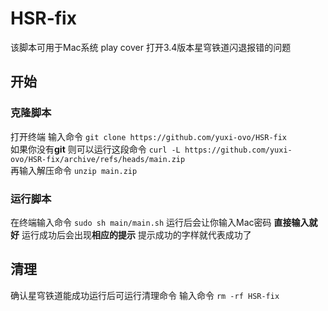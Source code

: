 # HSR-fix
该脚本可用于Mac系统 play cover 打开3.4版本星穹铁道闪退报错的问题

## 开始
### 克隆脚本
打开终端 输入命令 `git clone https://github.com/yuxi-ovo/HSR-fix`
<br />如果你没有**git** 则可以运行这段命令 `curl -L https://github.com/yuxi-ovo/HSR-fix/archive/refs/heads/main.zip`
<br />再输入解压命令 `unzip main.zip`
### 运行脚本
在终端输入命令 `sudo sh main/main.sh`
运行后会让你输入Mac密码 **直接输入就好**
运行成功后会出现**相应的提示** 提示成功的字样就代表成功了

## 清理 
确认星穹铁道能成功运行后可运行清理命令
输入命令 `rm -rf HSR-fix`
